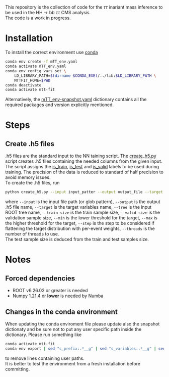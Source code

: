 # 

This repository is the collection of code for the ${\tau\tau}$ inariant mass inference to be used in the HH ${\to}$ bb ${\tau\tau}$ CMS analysis.  
The code is a work in progress.

# Installation

To install the correct environment use [conda](https://docs.conda.io/en/latest/)
```bash
conda env create -f mTT_env.yaml
conda activate mTT_env.yaml
conda env config vars set \
    LD_LIBRARY_PATH=$(dirname $CONDA_EXE)/../lib:$LD_LIBRARY_PATH \
    MTTFIT_HOME=$PWD
conda deactivate
conda activate mtt-fit
```
Alternatively, the [mTT_env-snapshot.yaml]() dictionary contains all the required packages and version explicitly mentioned.

# Steps

## Create .h5 files

.h5 files are the standard input to the NN taining script. The [create_h5.py]() script creates .h5 files containing the needed columns from the given input. The script assigns the [is_train](), [is_test]() and [is_valid]() labels to be used during training. The precision of the data is reduced to standard of half precision to avoid memory issues.    
To create the .h5 files, run

```bash
python create_h5.py --input input_patter --output output_file --target target_var --tree tree_name --train-size T --valid-size V --min m --max M --step s --threads t
```

where 
```--input``` is the input file path (or glob pattern), 
```--output``` is the output .h5 file name, 
```--target``` is the target variables name, 
```--tree``` is the input ROOT tree name, 
```--train-size``` is the train sample size, 
```--valid-size``` is the validation sample size, 
```--min``` is the lower threshold for the target, 
```--max``` is the higher threshold for the target, 
```--step``` is the step to be considered if flattening the target distribution with per-event weights, 
```--threads``` is the number of threads to use.  
The test sample size is deduced from the train and test samples size.

# Notes

## Forced dependencies

- ROOT v6.26.02 or greater is needed
- Numpy 1.21.4 or **lower** is needed by Numba

## Changes in the conda environment

When updating the conda enviroment file please update also the snapshot dictionaty and be sure not to put any user specific path inside the dictionary. Please run something like

```bash
conda activate mtt-fit
conda env export | sed "s_prefix:.*__g" | sed "s_variables:.*__g" | sed "s_LD\_LIBRARY\_PATH.*__g" | sed "s_MTTFIT\_HOME.*__g" > mTT_env-snapshot.yaml
```
to remove lines containing user paths.  
It is better to test the environment from a fresh installation before committing.
